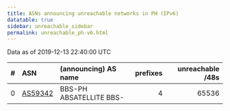 ```yaml
---
title: ASNs announcing unreachable networks in PH (IPv6)
datatable: true
sidebar: unreachable_sidebar
permalink: unreachable_ph-v6.html
---
```


Data as of 2019-12-13 22:40:00 UTC


<div class="datatable-begin"></div>

|   # | ASN                                    | (announcing) AS name    |   prefixes |   unreachable /48s |
|----:|:---------------------------------------|:------------------------|-----------:|-------------------:|
|   0 | [AS59342](unreachable_AS59342-v6.html) | BBS-PH ABSATELLITE BBS- |          4 |              65536 |

<div class="datatable-end"></div>